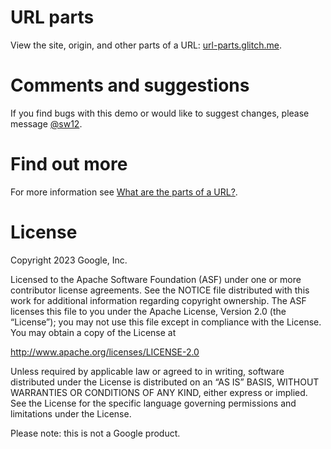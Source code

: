 # URL parts

View the site, origin, and other parts of a URL: [url-parts.glitch.me](https://url-parts.glitch.me).


# Comments and suggestions

If you find bugs with this demo or would like to suggest changes, please message [@sw12](https//twitter.com/sw12).


# Find out more

For more information see [What are the parts of a URL?](https://web.dev/articles/url-parts).


# License

Copyright 2023 Google, Inc.

Licensed to the Apache Software Foundation (ASF) under one or more contributor license agreements. See the NOTICE file distributed with this work for additional information regarding copyright ownership. The ASF licenses this file to you under the Apache License, Version 2.0 (the “License”); you may not use this file except in compliance with the License. You may obtain a copy of the License at

http://www.apache.org/licenses/LICENSE-2.0

Unless required by applicable law or agreed to in writing, software distributed under the License is distributed on an “AS IS” BASIS, WITHOUT WARRANTIES OR CONDITIONS OF ANY KIND, either express or implied. See the License for the specific language governing permissions and limitations under the License.

Please note: this is not a Google product.
